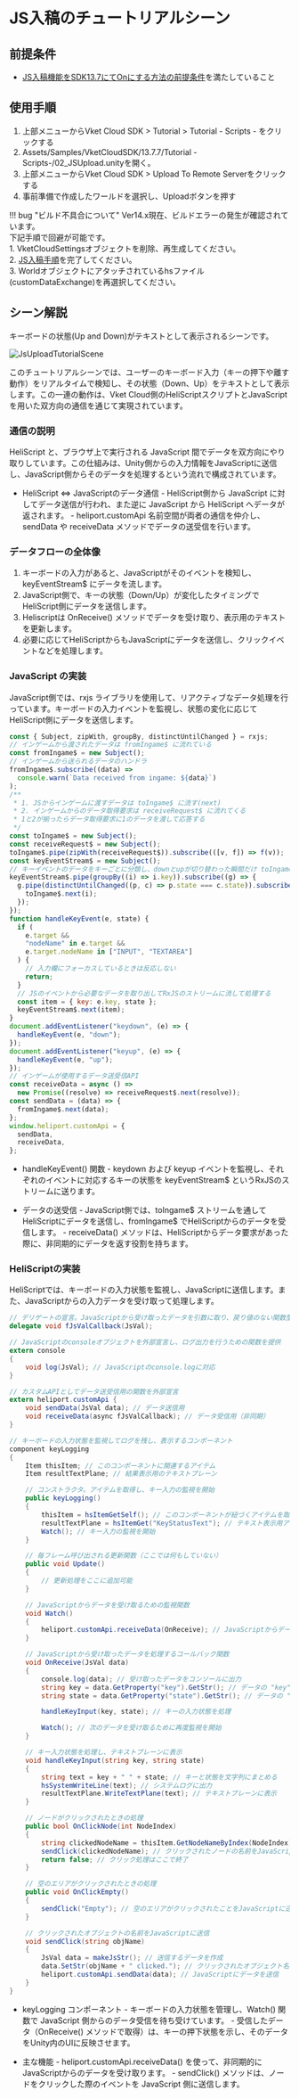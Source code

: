 # JS入稿のチュートリアルシーン

## 前提条件
- [JS入稿機能をSDK13.7にてOnにする方法の前提条件](../WorldMakingGuide/JsUpload.md#_2)を満たしていること

## 使用手順
1. 上部メニューからVket Cloud SDK > Tutorial > Tutorial - Scripts - をクリックする
2. Assets/Samples/VketCloudSDK/13.7.7/Tutorial -Scripts-/02_JSUpload.unityを開く。
3. 上部メニューからVket Cloud SDK > Upload To Remote Serverをクリックする
4. 事前準備で作成したワールドを選択し、Uploadボタンを押す

!!! bug "ビルド不具合について"
    Ver14.x現在、ビルドエラーの発生が確認されています。<br>
    下記手順で回避が可能です。<br>
    1. VketCloudSettingsオブジェクトを削除、再生成してください。<br>
    2. [JS入稿手順](../WorldMakingGuide/JsUpload.md#js_1)を完了してください。<br>
    3. Worldオブジェクトにアタッチされているhsファイル(customDataExchange)を再選択してください。 

## シーン解説

キーボードの状態(Up and Down)がテキストとして表示されるシーンです。

![JsUploadTutorialScene](./img/JSUpload_TutorialScene.gif)

このチュートリアルシーンでは、ユーザーのキーボード入力（キーの押下や離す動作）をリアルタイムで検知し、その状態（Down、Up）をテキストとして表示します。この一連の動作は、Vket Cloud側のHeliScriptスクリプトとJavaScriptを用いた双方向の通信を通じて実現されています。

### 通信の説明

HeliScript と、ブラウザ上で実行される JavaScript 間でデータを双方向にやり取りしています。この仕組みは、Unity側からの入力情報をJavaScriptに送信し、JavaScript側からそのデータを処理するという流れで構成されています。

- HeliScript ⇔ JavaScriptのデータ通信
      - HeliScript側から JavaScript に対してデータ送信が行われ、また逆に JavaScript から HeliScript へデータが返されます。
      - heliport.customApi 名前空間が両者の通信を仲介し、sendData や receiveData メソッドでデータの送受信を行います。

### データフローの全体像
1. キーボードの入力があると、JavaScriptがそのイベントを検知し、keyEventStream$ にデータを流します。
2. JavaScript側で、キーの状態（Down/Up）が変化したタイミングでHeliScript側にデータを送信します。
3. Heliscriptは OnReceive() メソッドでデータを受け取り、表示用のテキストを更新します。
4. 必要に応じてHeliScriptからもJavaScriptにデータを送信し、クリックイベントなどを処理します。

### JavaScript の実装

JavaScript側では、rxjs ライブラリを使用して、リアクティブなデータ処理を行っています。キーボードの入力イベントを監視し、状態の変化に応じてHeliScript側にデータを送信します。

```javascript
const { Subject, zipWith, groupBy, distinctUntilChanged } = rxjs;
// インゲームから渡されたデータは fromIngame$ に流れている
const fromIngame$ = new Subject();
// インゲームから送られるデータのハンドラ
fromIngame$.subscribe((data) =>
  console.warn(`Data received from ingame: ${data}`)
);
/**
 * 1. JSからインゲームに渡すデータは toIngame$ に流す(next)
 * 2. インゲームからのデータ取得要求は receiveRequest$ に流れてくる
 * 1と2が揃ったらデータ取得要求に1のデータを渡して応答する
 */
const toIngame$ = new Subject();
const receiveRequest$ = new Subject();
toIngame$.pipe(zipWith(receiveRequest$)).subscribe(([v, f]) => f(v));
const keyEventStream$ = new Subject();
// キーイベントのデータをキーごとに分類し、downとupが切り替わった瞬間だけ toIngame$ に流す
keyEventStream$.pipe(groupBy((i) => i.key)).subscribe((g) => {
  g.pipe(distinctUntilChanged((p, c) => p.state === c.state)).subscribe((i) => {
    toIngame$.next(i);
  });
});
function handleKeyEvent(e, state) {
  if (
    e.target &&
    "nodeName" in e.target &&
    e.target.nodeName in ["INPUT", "TEXTAREA"]
  ) {
    // 入力欄にフォーカスしているときは反応しない
    return;
  }
  // JSのイベントから必要なデータを取り出してRxJSのストリームに流して処理する
  const item = { key: e.key, state };
  keyEventStream$.next(item);
}
document.addEventListener("keydown", (e) => {
  handleKeyEvent(e, "down");
});
document.addEventListener("keyup", (e) => {
  handleKeyEvent(e, "up");
});
// インゲームが使用するデータ送受信API
const receiveData = async () =>
  new Promise((resolve) => receiveRequest$.next(resolve));
const sendData = (data) => {
  fromIngame$.next(data);
};
window.heliport.customApi = {
  sendData,
  receiveData,
};
```

- handleKeyEvent() 関数
      - keydown および keyup イベントを監視し、それぞれのイベントに対応するキーの状態を keyEventStream$ というRxJSのストリームに送ります。

- データの送受信
      - JavaScript側では、toIngame$ ストリームを通してHeliScriptにデータを送信し、fromIngame$ でHeliScriptからのデータを受信します。
      - receiveData() メソッドは、HeliScriptからデータ要求があった際に、非同期的にデータを返す役割を持ちます。

### HeliScriptの実装

HeliScriptでは、キーボードの入力状態を監視し、JavaScriptに送信します。また、JavaScriptからの入力データを受け取って処理します。

```csharp
// デリゲートの宣言。JavaScriptから受け取ったデータを引数に取り、戻り値のない関数型
delegate void fJsValCallback(JsVal);

// JavaScriptのconsoleオブジェクトを外部宣言し、ログ出力を行うための関数を提供
extern console
{
    void log(JsVal); // JavaScriptのconsole.logに対応
}

// カスタムAPIとしてデータ送受信用の関数を外部宣言
extern heliport.customApi {
    void sendData(JsVal data); // データ送信用
    void receiveData(async fJsValCallback); // データ受信用（非同期）
}

// キーボードの入力状態を監視してログを残し、表示するコンポーネント
component keyLogging
{
    Item thisItem; // このコンポーネントに関連するアイテム
    Item resultTextPlane; // 結果表示用のテキストプレーン

    // コンストラクタ。アイテムを取得し、キー入力の監視を開始
    public keyLogging()
    {
        thisItem = hsItemGetSelf(); // このコンポーネントが紐づくアイテムを取得
        resultTextPlane = hsItemGet("KeyStatusText"); // テキスト表示用アイテムを取得
        Watch(); // キー入力の監視を開始
    }

    // 毎フレーム呼び出される更新関数（ここでは何もしていない）
    public void Update()
    {
        // 更新処理をここに追加可能
    }

    // JavaScriptからデータを受け取るための監視関数
    void Watch()
    {
        heliport.customApi.receiveData(OnReceive); // JavaScriptからデータを非同期に受け取る
    }

    // JavaScriptから受け取ったデータを処理するコールバック関数
    void OnReceive(JsVal data)
    {
        console.log(data); // 受け取ったデータをコンソールに出力
        string key = data.GetProperty("key").GetStr(); // データの "key" プロパティを取得
        string state = data.GetProperty("state").GetStr(); // データの "state" プロパティを取得

        handleKeyInput(key, state); // キーの入力状態を処理

        Watch(); // 次のデータを受け取るために再度監視を開始
    }

    // キー入力状態を処理し、テキストプレーンに表示
    void handleKeyInput(string key, string state)
    {
        string text = key + " " + state; // キーと状態を文字列にまとめる
        hsSystemWriteLine(text); // システムログに出力
        resultTextPlane.WriteTextPlane(text); // テキストプレーンに表示
    }

    // ノードがクリックされたときの処理
    public bool OnClickNode(int NodeIndex)
    {
        string clickedNodeName = thisItem.GetNodeNameByIndex(NodeIndex); // クリックされたノードの名前を取得
        sendClick(clickedNodeName); // クリックされたノードの名前をJavaScriptに送信
        return false; // クリック処理はここで終了
    }

    // 空のエリアがクリックされたときの処理
    public void OnClickEmpty()
    {
        sendClick("Empty"); // 空のエリアがクリックされたことをJavaScriptに送信
    }

    // クリックされたオブジェクトの名前をJavaScriptに送信
    void sendClick(string objName)
    {
        JsVal data = makeJsStr(); // 送信するデータを作成
        data.SetStr(objName + " clicked."); // クリックされたオブジェクト名を設定
        heliport.customApi.sendData(data); // JavaScriptにデータを送信
    }
}
```

- keyLogging コンポーネント
      - キーボードの入力状態を管理し、Watch() 関数で JavaScript 側からのデータ受信を待ち受けています。
      - 受信したデータ（OnReceive() メソッドで取得）は、キーの押下状態を示し、そのデータをUnity内のUIに反映させます。

- 主な機能
      - heliport.customApi.receiveData() を使って、非同期的にJavaScriptからのデータを受け取ります。
      - sendClick() メソッドは、ノードをクリックした際のイベントを JavaScript 側に送信します。

